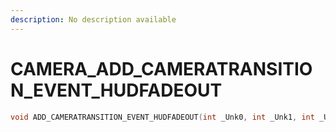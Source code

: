 ```yaml
---
description: No description available 
---
```


# CAMERA\_ADD_CAMERATRANSITION_EVENT_HUDFADEOUT

```cpp
void ADD_CAMERATRANSITION_EVENT_HUDFADEOUT(int _Unk0, int _Unk1, int _Unk2, int _Unk3);
```